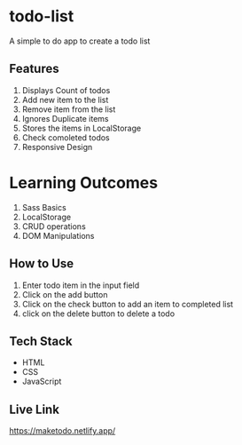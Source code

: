 # todo-list
A simple to do app to create a todo list

## Features
1. Displays Count of todos
2. Add new item to the list
3. Remove item from the list
4. Ignores Duplicate items
5. Stores the items in LocalStorage
6. Check comoleted todos
7. Responsive Design

# Learning Outcomes
1. Sass Basics
2. LocalStorage
3. CRUD operations
4. DOM Manipulations

## How to Use
1. Enter todo item in the input field
2. Click on the add button
3. Click on the check button to add an item to completed list
4. click on the delete button to delete a todo

## Tech Stack
<ul>
<li>HTML</li>
<li>CSS</li>
<li>JavaScript</li>
</ul>

## Live Link
https://maketodo.netlify.app/
